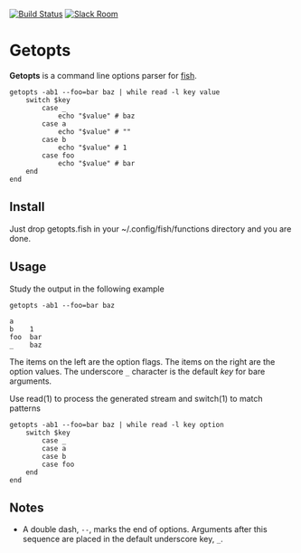 <a name="getopts"></a>

[![Build Status][travis-badge]][travis-link]
[![Slack Room][slack-badge]][slack-link]

# Getopts

**Getopts** is a command line options parser for [fish].

```fish
getopts -ab1 --foo=bar baz | while read -l key value
    switch $key
        case _
            echo "$value" # baz
        case a
            echo "$value" # ""
        case b
            echo "$value" # 1
        case foo
            echo "$value" # bar
    end
end
```

## Install

Just drop getopts.fish in your ~/.config/fish/functions directory and you are done.

## Usage

Study the output in the following example

```fish
getopts -ab1 --foo=bar baz
```

```
a
b    1
foo  bar
_    baz
```

The items on the left are the option flags. The items on the right are the option values. The underscore `_` character is the default *key* for bare arguments.

Use read(1) to process the generated stream and switch(1) to match patterns

```fish
getopts -ab1 --foo=bar baz | while read -l key option
    switch $key
        case _
        case a
        case b
        case foo
    end
end
```

## Notes

* A double dash, `--`, marks the end of options. Arguments after this sequence are placed in the default underscore key, `_`.

[travis-link]: https://travis-ci.org/fishery/getopts
[travis-badge]: https://img.shields.io/travis/fishery/getopts.svg?style=flat-square

[slack-link]: https://fisherman-wharf.herokuapp.com/
[slack-badge]: https://img.shields.io/badge/slack-join%20the%20chat-00B9FF.svg?style=flat-square

[fish]: https://github.com/fish-shell/fish-shell
[Fisherman]: https://github.com/fisherman/fisherman
